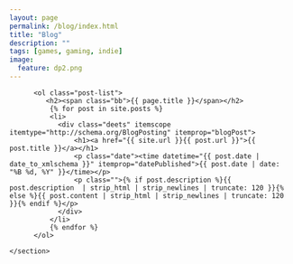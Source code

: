 ```yaml
---
layout: page
permalink: /blog/index.html
title: "Blog"
description: ""
tags: [games, gaming, indie]
image:
  feature: dp2.png
---
```

<div id='bump'>
	<section class="article archive">

		  <ol class="post-list">
			 <h2><span class="bb">{{ page.title }}</span></h2>
			  {% for post in site.posts %}
			  <li>
				<div class="deets" itemscope itemtype="http://schema.org/BlogPosting" itemprop="blogPost">
					<h1><a href="{{ site.url }}{{ post.url }}">{{ post.title }}</a></h1>
					<p class="date"><time datetime="{{ post.date | date_to_xmlschema }}" itemprop="datePublished">{{ post.date | date: "%B %d, %Y" }}</time></p>
					<p class="">{% if post.description %}{{ post.description  | strip_html | strip_newlines | truncate: 120 }}{% else %}{{ post.content | strip_html | strip_newlines | truncate: 120 }}{% endif %}</p>
				</div>
			  </li>
			  {% endfor %}
		  </ol>

	</section>
</div>
